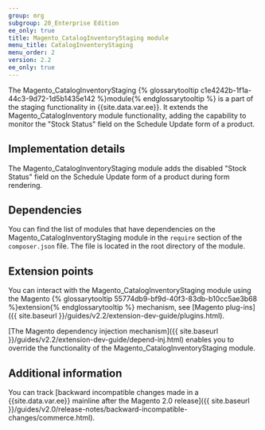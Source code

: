 ```yaml
---
group: mrg
subgroup: 20_Enterprise Edition
ee_only: true
title: Magento_CatalogInventoryStaging module
menu_title: CatalogInventoryStaging
menu_order: 2
version: 2.2
ee_only: true
---
```


The Magento_CatalogInventoryStaging {% glossarytooltip c1e4242b-1f1a-44c3-9d72-1d5b1435e142 %}module{% endglossarytooltip %} is a part of the staging functionality in {{site.data.var.ee}}. It extends the Magento_CatalogInventory module functionality, adding the capability to monitor the "Stock Status" field on the Schedule Update form of a product.

## Implementation details

The Magento_CatalogInventoryStaging module adds the disabled "Stock Status" field on the Schedule Update form of a product during form rendering.

## Dependencies

You can find the list of modules that have dependencies on the Magento_CatalogInventoryStaging module in the `require` section of the `composer.json` file. The file is located in the root directory of the module.

## Extension points

You can interact with the Magento_CatalogInventoryStaging module using the Magento {% glossarytooltip 55774db9-bf9d-40f3-83db-b10cc5ae3b68 %}extension{% endglossarytooltip %} mechanism, see [Magento plug-ins]({{ site.baseurl }}/guides/v2.2/extension-dev-guide/plugins.html).

[The Magento dependency injection mechanism]({{ site.baseurl }}/guides/v2.2/extension-dev-guide/depend-inj.html) enables you to override the functionality of the Magento_CatalogInventoryStaging module.

## Additional information

You can track [backward incompatible changes made in a {{site.data.var.ee}} mainline after the Magento 2.0 release]({{ site.baseurl }}/guides/v2.0/release-notes/backward-incompatible-changes/commerce.html).

